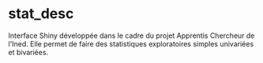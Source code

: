 # stat_desc
Interface Shiny développée dans le cadre du projet Apprentis Chercheur de l'Ined. Elle permet de faire des statistiques exploratoires simples univariées et bivariées.
